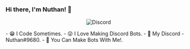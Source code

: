 ### Hi there, I'm Nuthan! 👋
<p align="center"> <img src="https://discord.c99.nl/widget/theme-3/761861625656508436.png" alt="Discord" /> </p>
- 😁 I Code Sometimes.
- 😜 I Love Making Discord Bots.
- 💬 My Discord - Nuthan#9680.
- 🤖 You Can Make Bots With Me!.
